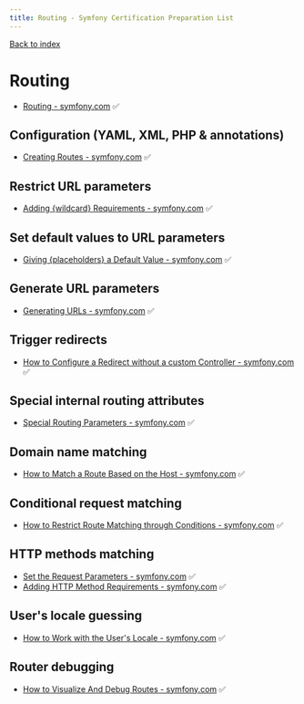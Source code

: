 ```yaml
---
title: Routing - Symfony Certification Preparation List 
---
```

[Back to index](../readme.md#table-of-contents)

# Routing
- [Routing - symfony.com](https://symfony.com/doc/5.4/routing.html) ✅

## Configuration (YAML, XML, PHP & annotations)
- [Creating Routes - symfony.com](https://symfony.com/doc/5.4/routing.html#creating-routes) ✅

## Restrict URL parameters
- [Adding {wildcard} Requirements - symfony.com](https://symfony.com/doc/5.4/routing.html#adding-wildcard-requirements) ✅

## Set default values to URL parameters
- [Giving {placeholders} a Default Value - symfony.com](https://symfony.com/doc/5.4/routing.html#giving-placeholders-a-default-value) ✅

## Generate URL parameters
- [Generating URLs - symfony.com](https://symfony.com/doc/5.4/routing.html#generating-urls) ✅

## Trigger redirects
- [How to Configure a Redirect without a custom Controller - symfony.com](https://symfony.com/doc/5.4/routing.html#redirecting-to-urls-and-routes-directly-from-a-route)  ✅

## Special internal routing attributes
- [Special Routing Parameters - symfony.com](https://symfony.com/doc/5.4/routing.html#special-routing-parameters) ✅

## Domain name matching
- [How to Match a Route Based on the Host - symfony.com](https://symfony.com/doc/5.4/routing.html#sub-domain-routing) ✅ 

## Conditional request matching
- [How to Restrict Route Matching through Conditions - symfony.com](https://symfony.com/doc/5.4/routing.html#matching-expressions) ✅ 

## HTTP methods matching
- [Set the Request Parameters - symfony.com](https://symfony.com/doc/5.4/routing.html#special-parameters) ✅ 
- [Adding HTTP Method Requirements - symfony.com](https://symfony.com/doc/5.4/routing.html#matching-http-methods) ✅ 

## User's locale guessing
- [How to Work with the User's Locale - symfony.com](https://symfony.com/doc/5.4/translation/locale.html) ✅ 

## Router debugging
- [How to Visualize And Debug Routes - symfony.com](https://symfony.com/doc/5.4/routing.html#debugging-routes) ✅ 
